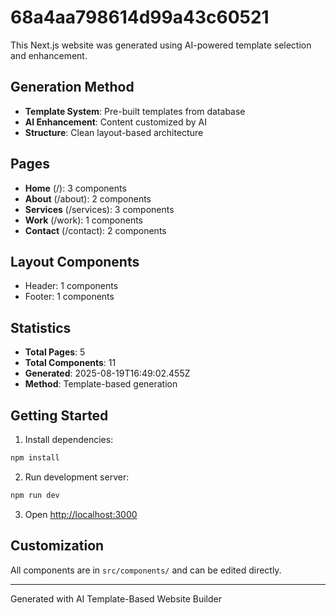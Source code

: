# 68a4aa798614d99a43c60521

This Next.js website was generated using AI-powered template selection and enhancement.

## Generation Method

- **Template System**: Pre-built templates from database
- **AI Enhancement**: Content customized by AI
- **Structure**: Clean layout-based architecture

## Pages

- **Home** (/): 3 components
- **About** (/about): 2 components
- **Services** (/services): 3 components
- **Work** (/work): 1 components
- **Contact** (/contact): 2 components

## Layout Components

- Header: 1 components
- Footer: 1 components

## Statistics

- **Total Pages**: 5
- **Total Components**: 11
- **Generated**: 2025-08-19T16:49:02.455Z
- **Method**: Template-based generation

## Getting Started

1. Install dependencies:
```bash
npm install
```

2. Run development server:
```bash
npm run dev
```

3. Open [http://localhost:3000](http://localhost:3000)

## Customization

All components are in `src/components/` and can be edited directly.

---
Generated with AI Template-Based Website Builder
